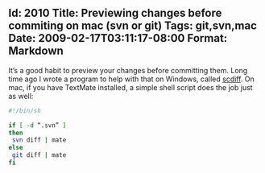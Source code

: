 Id: 2010
Title: Previewing changes before commiting on mac (svn or git)
Tags: git,svn,mac
Date: 2009-02-17T03:11:17-08:00
Format: Markdown
--------------
It’s a good habit to preview your changes before committing them. Long
time ago I wrote a program to help with that on Windows, called
[scdiff](/software/scdiff/). On mac, if you have TextMate installed, a
simple shell script does the job just as well:

```bash
#!/bin/sh

if [ -d “.svn” ]
then
 svn diff | mate
else
 git diff | mate
fi
```
